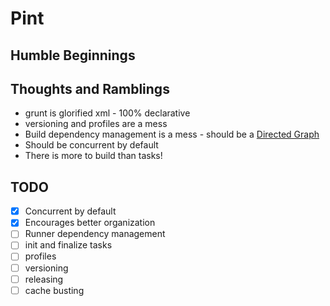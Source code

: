 # Pint

Humble Beginnings
-------------

Thoughts and Ramblings
-------------
* grunt is glorified xml - 100% declarative
* versioning and profiles are a mess
* Build dependency management is a mess - should be a [Directed Graph](http://en.wikipedia.org/wiki/Directed_acyclic_graph)
* Should be concurrent by default
* There is more to build than tasks!
 
TODO
-------------
- [x] Concurrent by default
- [x] Encourages better organization
- [ ] Runner dependency management
- [ ] init and finalize tasks
- [ ] profiles
- [ ] versioning
- [ ] releasing
- [ ] cache busting